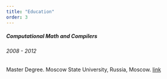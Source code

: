 ```yaml
---
title: "Education"
order: 3
---
```


##### Computational Math and Compilers
###### 2008 - 2012

Master Degree. Moscow State University, Russia, Moscow. 
[link](https://www.msu.ru/en/admissions/general-programs/faculty-of-computational-mathematics-and-cybernetics.php)
